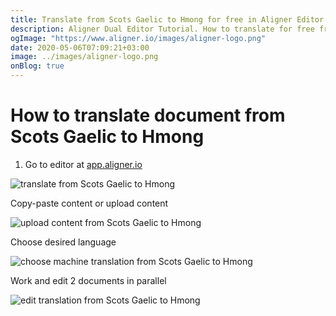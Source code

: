 ```yaml
---
title: Translate from Scots Gaelic to Hmong for free in Aligner Editor
description: Aligner Dual Editor Tutorial. How to translate for free from Scots Gaelic to Hmong. Aligner is multilingual document management platform. 
ogImage: "https://www.aligner.io/images/aligner-logo.png"
date: 2020-05-06T07:09:21+03:00
image: ../images/aligner-logo.png
onBlog: true
---
```


# How to translate document from Scots Gaelic to Hmong

1. Go to editor at [app.aligner.io](https://app.aligner.io "Aligner App web page")

![translate from Scots Gaelic to Hmong](../aligner-blank-editor.png "translate from Scots Gaelic to Hmong")

Copy-paste content or upload content

![upload content from Scots Gaelic to Hmong](../aligner-uploaded-document.png "upload content from Scots Gaelic to Hmong")

Choose desired language

![choose machine translation from Scots Gaelic to Hmong](../aligner-language-dropdown.png "choose machine translation from Scots Gaelic to Hmong")

Work and edit 2 documents in parallel

![edit translation from Scots Gaelic to Hmong](../aligner-double-sitded-editor.png "edit translation from Scots Gaelic to Hmong")

